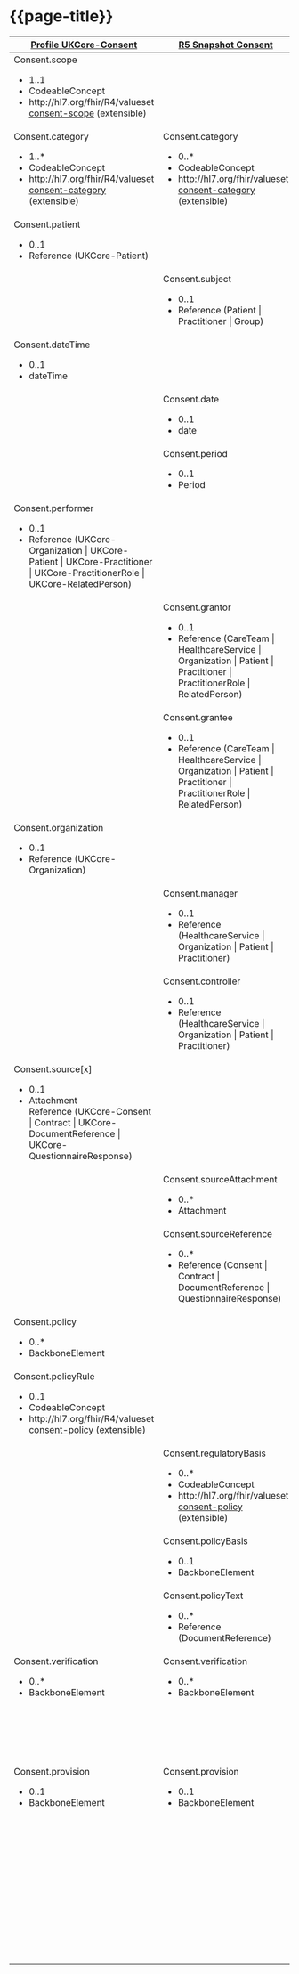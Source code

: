 # {{page-title}}

<table id="assets">
<thead>
<tr>
<th class="comparison-fhir"><a href="https://simplifier.net/guide/UK-Core-Implementation-Guide-STU3-Sequence/Home/ProfilesandExtensions/Profile-UKCore-Consent?version=1.6.0">Profile UKCore-Consent</a></th>
<th class="comparison-fhir"><a href="https://hl7.org/fhir/5.0.0-snapshot3/Consent.html">R5 Snapshot Consent</a></th>

<th class="comparison-note">Notes</th>
</tr>
</thead>
<tbody style="vertical-align:top">


<tr>
<td  class="comparison-fhir">Consent.scope
<ul>
<li>1..1</li>
<li>CodeableConcept</li>
<li>http://hl7.org/fhir/R4/valueset<br><a href="http://hl7.org/fhir/R4/valueset-consent-scope.html">consent-scope</a> (extensible)</li>
</ul>
</td>
<td  class="comparison-fhir">&nbsp;</td>
<td  class="comparison-note">
<ul>
<li>Element removed in R5</li>
<li>CodeSystem incorporated into Consent.category</li>
</ul>
</td>
</tr>

<tr>
<td  class="comparison-fhir">Consent.category
<ul>
<li>1..*</li>
<li>CodeableConcept</li>
<li>http://hl7.org/fhir/R4/valueset<br><a href="http://hl7.org/fhir/R4/valueset-consent-category.html">consent-category</a> (extensible)</li>
</ul>
</td>
<td  class="comparison-fhir">Consent.category
<ul>
<li>0..*</li>
<li>CodeableConcept</li>
<li>http://hl7.org/fhir/valueset<br><a href="http://hl7.org/fhir/5.0.0-snapshot3/valueset-consent-category.html">consent-category</a> (extensible)</li>
</ul>
</td>
<td  class="comparison-note">
<ul>
<li>Minimum cardinality changed from 1 to 0 in R5</li>
<li>CodeSystem <code>http://terminology.hl7.org/CodeSystem/consentscope</code> added to R5 ValueSet</li>
<li>Binding strength changed from extensible to example in R5</li>
</td>
</tr>

<tr>
<td  class="comparison-fhir">Consent.patient<ul>
<li>0..1</li>
<li>Reference (UKCore-Patient)</li>
</ul>
</td>
<td  class="comparison-fhir">&nbsp;</td>
<td  class="comparison-note">
<ul>
<li>Element removed in R5</li>
<li>Replaced by Consent.subject</li>
</ul>
</td>
</tr>

<tr>
<td  class="comparison-fhir">&nbsp;</td>
<td  class="comparison-fhir">Consent.subject<ul>
<li>0..1</li>
<li>Reference (Patient | Practitioner | Group)</li>
</ul>
</td>
<td  class="comparison-note">
<ul>
<li>New element added in R5</li>
</ul>
</td>
</tr>

<tr>
<td  class="comparison-fhir">Consent.dateTime<ul>
<li>0..1</li>
<li>dateTime</li>
</ul>
</td>
<td  class="comparison-fhir">&nbsp;</td>
<td  class="comparison-note">
<ul>
<li>Element removed in R5</li>
<li>Replaced by Consent.date</li>
</tr>

<tr>
<td  class="comparison-fhir">&nbsp;</td>
<td  class="comparison-fhir">Consent.date<ul>
<li>0..1</li>
<li>date</li>
</ul>
</td>
<td  class="comparison-note">
<ul>
<li>New element added in R5</li>
</tr>

<tr>
<td  class="comparison-fhir">&nbsp;</td>
<td  class="comparison-fhir">Consent.period<ul>
<li>0..1</li>
<li>Period</li>
</ul>
</td>
<td  class="comparison-note">
<ul>
<li>New element added in R5</li>
</tr>

<tr>
<td  class="comparison-fhir">Consent.performer<ul>
<li>0..1</li>
<li>Reference (UKCore-Organization | UKCore-Patient | UKCore-Practitioner | UKCore-PractitionerRole | UKCore-RelatedPerson)</li>
</ul>
</td>
<td  class="comparison-fhir">&nbsp;</td>
<td  class="comparison-note">
<ul>
<li>Element removed in R5</li>
<li>Replaced by Consent.grantor and Consent.grantee</li>
</ul>
</td>
</tr>

<tr>
<td  class="comparison-fhir">&nbsp;</td>
<td  class="comparison-fhir">Consent.grantor<ul>
<li>0..1</li>
<li>Reference (CareTeam | HealthcareService | Organization | Patient | Practitioner | PractitionerRole | RelatedPerson)</li>
</ul>
</td>
<td  class="comparison-note">
<ul>
<li>New element added in R5.</li>
</tr>

<tr>
<td  class="comparison-fhir">&nbsp;</td>
<td  class="comparison-fhir">Consent.grantee<ul>
<li>0..1</li>
<li>Reference (CareTeam | HealthcareService | Organization | Patient | Practitioner | PractitionerRole | RelatedPerson)</li>
</ul>
</td>
<td  class="comparison-note">
<ul>
<li>New element added in R5.</li>
</tr>

<tr>
<td  class="comparison-fhir">Consent.organization<ul>
<li>0..1</li>
<li>Reference (UKCore-Organization)</li>
</ul>
</td>
<td  class="comparison-fhir">&nbsp;</td>
<td  class="comparison-note">
<ul>
<li>Element removed in R5</li>
<li>Replaced by Consent.manager</li>
</ul>
</td>
</tr>

<tr>
<td  class="comparison-fhir">&nbsp;</td>
<td  class="comparison-fhir">Consent.manager<ul>
<li>0..1</li>
<li>Reference (HealthcareService | Organization | Patient | Practitioner)</li>
</ul>
</td>
<td  class="comparison-note">
<ul>
<li>New element added in R5</li>
</tr>

<tr>
<td  class="comparison-fhir">&nbsp;</td>
<td  class="comparison-fhir">Consent.controller<ul>
<li>0..1</li>
<li>Reference (HealthcareService | Organization | Patient | Practitioner)</li>
</ul>
</td>
<td  class="comparison-note">
<ul>
<li>New element added in R5</li>
</tr>

<tr>
<td  class="comparison-fhir">Consent.source[x]<ul>
<li>0..1</li>
<li>Attachment<br>
Reference (UKCore-Consent | Contract | UKCore-DocumentReference | UKCore-QuestionnaireResponse)</li>
</ul>
</td>
<td  class="comparison-fhir">&nbsp;</td>
<td  class="comparison-note">
<ul>
<li>Element removed in R5</li>
<li>Replaced by Consent.sourceAttachment and Consent.sourceReference</li>
</ul>
</td>
</tr>

<tr>
<td  class="comparison-fhir">&nbsp;</td>
<td  class="comparison-fhir">Consent.sourceAttachment<ul>
<li>0..*</li>
<li>Attachment</li>
</ul>
</td>
<td  class="comparison-note">
<ul>
<li>New element added in R5</li>
</ul>
</td>
</tr>

<tr>
<td  class="comparison-fhir">&nbsp;</td>
<td  class="comparison-fhir">Consent.sourceReference<ul>
<li>0..*</li>
<li>Reference (Consent | Contract | DocumentReference | QuestionnaireResponse)</li>
</ul>
</td>
<td  class="comparison-note">
<ul>
<li>New element added in R5</li>
</ul>
</td>
</tr>

<tr>
<td  class="comparison-fhir">Consent.policy<ul>
<li>0..*</li>
<li>BackboneElement</li>
</ul>
</td>
<td  class="comparison-fhir">&nbsp;</td>
<td  class="comparison-note">
<ul>
<li>Element removed in R5</li>
</ul>
</td>
</tr>

<tr>
<td  class="comparison-fhir">Consent.policyRule<ul>
<li>0..1</li>
<li>CodeableConcept</li>
<li>http://hl7.org/fhir/R4/valueset<br><a href="https://hl7.org/fhir/R4/valueset-consent-policy.html">consent-policy</a> (extensible)</li>
</ul>
</td>
<td  class="comparison-fhir">&nbsp;</td>
<td  class="comparison-note">
<ul>
<li>Element removed in R5</li>
<li>Replaced by Consent.regulatoryBasis</li>
</ul>
</td>
</tr>

<tr>
<td  class="comparison-fhir">&nbsp;</td>
<td  class="comparison-fhir">Consent.regulatoryBasis<ul>
<li>0..*</li>
<li>CodeableConcept</li>
<li>http://hl7.org/fhir/valueset<br><a href="https://hl7.org/fhir/5.0.0-snapshot3/valueset-consent-policy.html">consent-policy</a> (extensible)</li>
</ul>
</ul>
</td>
<td  class="comparison-note">
<ul>
<li>New element added in R5</li>
</ul>
</td>
</tr>

<tr>
<td  class="comparison-fhir">&nbsp;</td>
<td  class="comparison-fhir">Consent.policyBasis<ul>
<li>0..1</li>
<li>BackboneElement</li>
</ul>
</td>
<td  class="comparison-note">
<ul>
<li>New element added in R5</li>
</ul>
</td>
</tr>

<tr>
<td  class="comparison-fhir">&nbsp;</td>
<td  class="comparison-fhir">Consent.policyText<ul>
<li>0..*</li>
<li>Reference (DocumentReference)</li>
</ul>
</td>
<td  class="comparison-note">
<ul>
<li>New element added in R5</li>
</ul>
</td>
</tr>

<tr>
<td  class="comparison-fhir">Consent.verification<ul>
<li>0..*</li>
<li>BackboneElement</li>
</ul>
</td>
<td  class="comparison-fhir">Consent.verification<ul>
<li>0..*</li>
<li>BackboneElement</li>
</ul>
<td  class="comparison-note">
<ul>
<li><b>New sub elements in R5:</b> </li>
<li>Consent.verification.verificationType, 0..1, <a href="http://hl7.org/fhir/5.0.0-snapshot3/valueset-consent-verification.html">consent-verification</a> (example)</li>
<li>Consent.verification.verifiedBy, 0..1, Reference (Organization | Practitioner | PractitionerRole)</li>
<li><b>Max cardinality change in R5:</b></li>
<li>Consent.verification.verificationDate, was 0..1, now 0..*</li>
</ul>
</td>
</tr>

<tr>
<td  class="comparison-fhir">Consent.provision<ul>
<li>0..1</li>
<li>BackboneElement</li>
</ul>
</td>
<td  class="comparison-fhir">Consent.provision<ul>
<li>0..1</li>
<li>BackboneElement</li>
</ul>
</td>
<td  class="comparison-note">
<ul>
<li><b>Removed sub elements in R5:</b> </li>
<li>Consent.provision.class</li>
<li><b>New sub elements in R5:</b> </li>
<li>Consent.provision.documentType, 0..1, <a href="http://hl7.org/fhir/5.0.0-snapshot3/valueset-consent-content-class.html">consent-content-class</a> (preferred)</li>
<li>Consent.provision.resourceType, 0..1, <a href="http://hl7.org/fhir/5.0.0-snapshot3/valueset-resource-types.html">resource-types</a> (extensible)</li>
<li>Consent.provision.expression, 0..1, Expression</li>
<li><b>Min cardinality change in R5:</b></li>
<li>Consent.provision.actor.role, was 1..1, now 0..1</li>
<li>Consent.provision.actor.reference, was 1..1, now 0..1</li>
<li><b>Binding change in R5:</b></li>
<li>Consent.provision.actor.role</li>
<li>Consent.provision.securityLabel</li>
<li><b>Modifier change in R5:</b></li>
<li>Consent.provision.type</li>
</ul>
</td>
</tr>

</tbody>
</table>


